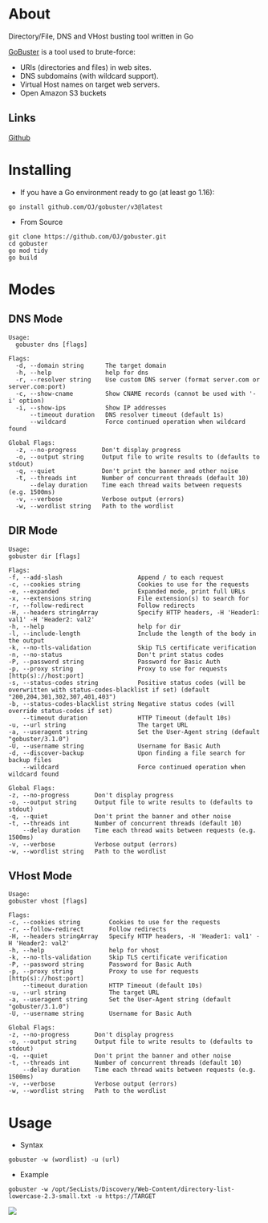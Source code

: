 # About
Directory/File, DNS and VHost busting tool written in Go

[GoBuster](https://github.com/OJ/gobuster) is a tool used to brute-force:
- URIs (directories and files) in web sites.
- DNS subdomains (with wildcard support).
- Virtual Host names on target web servers.
- Open Amazon S3 buckets
## Links
[Github](https://github.com/OJ/gobuster)
# Installing
- If you have a Go environment ready to go (at least go 1.16):
```
go install github.com/OJ/gobuster/v3@latest
```

- From Source
```
git clone https://github.com/OJ/gobuster.git
cd gobuster
go mod tidy
go build
```
# Modes

## DNS Mode

```
Usage:
  gobuster dns [flags]

Flags:
  -d, --domain string      The target domain
  -h, --help               help for dns
  -r, --resolver string    Use custom DNS server (format server.com or server.com:port)
  -c, --show-cname         Show CNAME records (cannot be used with '-i' option)
  -i, --show-ips           Show IP addresses
      --timeout duration   DNS resolver timeout (default 1s)
      --wildcard           Force continued operation when wildcard found

Global Flags:
  -z, --no-progress       Don't display progress
  -o, --output string     Output file to write results to (defaults to stdout)
  -q, --quiet             Don't print the banner and other noise
  -t, --threads int       Number of concurrent threads (default 10)
      --delay duration    Time each thread waits between requests (e.g. 1500ms)
  -v, --verbose           Verbose output (errors)
  -w, --wordlist string   Path to the wordlist
```

## DIR Mode

```
Usage:
gobuster dir [flags]

Flags:
-f, --add-slash                     Append / to each request
-c, --cookies string                Cookies to use for the requests
-e, --expanded                      Expanded mode, print full URLs
-x, --extensions string             File extension(s) to search for
-r, --follow-redirect               Follow redirects
-H, --headers stringArray           Specify HTTP headers, -H 'Header1: val1' -H 'Header2: val2'
-h, --help                          help for dir
-l, --include-length                Include the length of the body in the output
-k, --no-tls-validation             Skip TLS certificate verification
-n, --no-status                     Don't print status codes
-P, --password string               Password for Basic Auth
-p, --proxy string                  Proxy to use for requests [http(s)://host:port]
-s, --status-codes string           Positive status codes (will be overwritten with status-codes-blacklist if set) (default "200,204,301,302,307,401,403")
-b, --status-codes-blacklist string Negative status codes (will override status-codes if set)
    --timeout duration              HTTP Timeout (default 10s)
-u, --url string                    The target URL
-a, --useragent string              Set the User-Agent string (default "gobuster/3.1.0")
-U, --username string               Username for Basic Auth
-d, --discover-backup               Upon finding a file search for backup files
    --wildcard                      Force continued operation when wildcard found

Global Flags:
-z, --no-progress       Don't display progress
-o, --output string     Output file to write results to (defaults to stdout)
-q, --quiet             Don't print the banner and other noise
-t, --threads int       Number of concurrent threads (default 10)
    --delay duration    Time each thread waits between requests (e.g. 1500ms)
-v, --verbose           Verbose output (errors)
-w, --wordlist string   Path to the wordlist
```

## VHost Mode

```
Usage:
gobuster vhost [flags]

Flags:
-c, --cookies string        Cookies to use for the requests
-r, --follow-redirect       Follow redirects
-H, --headers stringArray   Specify HTTP headers, -H 'Header1: val1' -H 'Header2: val2'
-h, --help                  help for vhost
-k, --no-tls-validation     Skip TLS certificate verification
-P, --password string       Password for Basic Auth
-p, --proxy string          Proxy to use for requests [http(s)://host:port]
    --timeout duration      HTTP Timeout (default 10s)
-u, --url string            The target URL
-a, --useragent string      Set the User-Agent string (default "gobuster/3.1.0")
-U, --username string       Username for Basic Auth

Global Flags:
-z, --no-progress       Don't display progress
-o, --output string     Output file to write results to (defaults to stdout)
-q, --quiet             Don't print the banner and other noise
-t, --threads int       Number of concurrent threads (default 10)
    --delay duration    Time each thread waits between requests (e.g. 1500ms)
-v, --verbose           Verbose output (errors)
-w, --wordlist string   Path to the wordlist
```

# Usage
- Syntax
```
gobuster -w (wordlist) -u (url)
```
- Example
```
gobuster -w /opt/SecLists/Discovery/Web-Content/directory-list-lowercase-2.3-small.txt -u https://TARGET
```

![](https://cybersec.th4ntis.com/~gitbook/image?url=https%3A%2F%2F667808901-files.gitbook.io%2F%7E%2Ffiles%2Fv0%2Fb%2Fgitbook-x-prod.appspot.com%2Fo%2Fspaces%252FTdW22AGCceN8oUXfdlKI%252Fuploads%252FmRDsIb2uFnyNjRshgxdR%252Fimage.png%3Falt%3Dmedia%26token%3Da755e7f3-61e7-4995-81e9-ff0376e972ca&width=768&dpr=4&quality=100&sign=5621dcc8&sv=2)